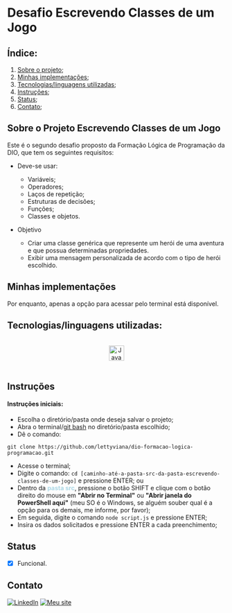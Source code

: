 # **Desafio Escrevendo Classes de um Jogo**

## **Índice:**

1. [Sobre o projeto](#sobre-o-projeto-escrevendo-classes-de-um-jogo);
2. [Minhas implementações](#minhas-implementações);
3. [Tecnologias/linguagens utilizadas](#tecnologiaslinguagens-utilizadas);
4. [Instruções](#instruções);
5. [Status](#status);
6. [Contato](#contato);

## **Sobre o Projeto Escrevendo Classes de um Jogo**

Este é o segundo desafio proposto da Formação Lógica de Programação da DIO, que tem os seguintes requisitos: <br/>

* Deve-se usar:

  - Variáveis;
  - Operadores;
  - Laços de repetição;
  - Estruturas de decisões;
  - Funções;
  - Classes e objetos.

* Objetivo

  - Criar uma classe genérica que represente um herói de uma aventura e que possua determinadas propriedades.
  - Exibir uma mensagem personalizada de acordo com o tipo de herói escolhido.


## **Minhas implementações**

Por enquanto, apenas a opção para acessar pelo terminal está disponível.

## **Tecnologias/linguagens utilizadas:**

<div style="display: inline_block" align="center"><br />
    <img src="https://img.shields.io/badge/javascript-F7DF1E?style=for-the-badge&logo=javascript&logoColor=black" height="35px" alt="JavaScript" align="center" />
</div><br />

## **Instruções**

#### **Instruções iniciais:**
- Escolha o diretório/pasta onde deseja salvar o projeto;
- Abra o terminal/[git bash](https://git-scm.com/downloads) no diretório/pasta escolhido;
- Dê o comando:

```
git clone https://github.com/lettyviana/dio-formacao-logica-programacao.git
```

  - Acesse o terminal;
  - Digite o comando: `cd [caminho-até-a-pasta-src-da-pasta-escrevendo-classes-de-um-jogo]` e pressione ENTER; ou
  - Dentro da <strong style="color:lightblue">pasta src</strong>, pressione o botão SHIFT e clique com o botão direito do mouse em <strong>"Abrir no Terminal"</strong> ou <strong>"Abrir janela do PowerShell aqui"</strong> (meu SO é o Windows, se alguém souber qual é a opção para os demais, me informe, por favor);
  - Em seguida, digite o comando `node script.js` e pressione ENTER;
  - Insira os dados solicitados e pressione ENTER a cada preenchimento;

## **Status**

- [x] Funcional.


## **Contato**
[![LinkedIn](https://img.shields.io/badge/LinkedIn-0077B5?style=for-the-badge&logo=linkedin&logoColor=white)](https://www.linkedin.com/in/leticiaviana-trad-dev/)
[![Meu site](https://img.shields.io/badge/Meu%20site-800080?style=for-the-badge&logoColor=white)](https://www.leticiaviana.com/#contato)